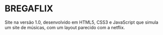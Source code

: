 # BREGAFLIX
 Site na versão 1.0, desenvolvido em HTML5, CSS3 e JavaScript que simula um site de músicas, com um layout parecido com a netflix.

